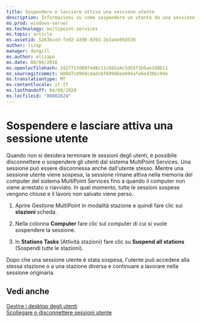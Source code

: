 ```yaml
---
title: Sospendere e lasciare attiva una sessione utente
description: Informazioni su come sospendere un utente da una sessione MultiPoint senza disconnetterle
ms.prod: windows-server
ms.technology: multipoint-services
ms.topic: article
ms.assetid: 5263bce3-fe92-4398-8393-2e3a4e05d530
author: lizap
manager: dongill
ms.author: elizapo
ms.date: 08/04/2016
ms.openlocfilehash: 2d2771fd60f4d8c11c602a4c5d55f3b5ae2d8b11
ms.sourcegitcommit: b00d7c8968c4adc8f699dbee694afe6ed36bc9de
ms.translationtype: MT
ms.contentlocale: it-IT
ms.lasthandoff: 04/08/2020
ms.locfileid: "80861624"
---
```

# <a name="suspend-and-leave-user-session-active"></a>Sospendere e lasciare attiva una sessione utente
Quando non si desidera terminare le sessioni degli utenti, è possibile disconnettere o sospendere gli utenti dal sistema MultiPoint Services. Una sessione può essere disconnessa anche dall'utente stesso. Mentre una sessione utente viene sospesa, la sessione rimane attiva nella memoria del computer del sistema MultiPoint Services fino a quando il computer non viene arrestato o riavviato. In quel momento, tutte le sessioni sospese vengono chiuse e il lavoro non salvato viene perso.  
  
1.  Aprire Gestione MultiPoint in modalità stazione e quindi fare clic sui **stazioni** scheda.  
  
2.  Nella colonna **Computer** fare clic sul computer di cui si vuole sospendere la sessione.  
  
3.  In **Stations Tasks** (Attività stazioni) fare clic su **Suspend all stations** (Sospendi tutte le stazioni).  
  
Dopo che una sessione utente è stata sospesa, l'utente può accedere alla stessa stazione o a una stazione diversa e continuare a lavorare nella sessione originaria.  
  
## <a name="see-also"></a>Vedi anche  
[Gestire i desktop degli utenti](manage-user-desktops-using-multipoint-dashboard.md)  
[Scollegare o disconnettere sessioni utente](Log-off-or-Disconnect-User-Sessions.md)